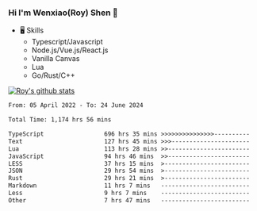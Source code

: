 ### Hi I'm Wenxiao(Roy) Shen 👋
- 🖥 Skills
  - Typescript/Javascript
  - Node.js/Vue.js/React.js
  - Vanilla Canvas
  - Lua
  - Go/Rust/C++

[![Roy's github stats](https://github-readme-stats.vercel.app/api?username=RoyShen12&show_icons=true&theme=radical&hide=prs,contribs)](https://github.com/anuraghazra/github-readme-stats)
<!--START_SECTION:waka-->

```txt
From: 05 April 2022 - To: 24 June 2024

Total Time: 1,174 hrs 56 mins

TypeScript                 696 hrs 35 mins >>>>>>>>>>>>>>>----------   58.90 %
Text                       127 hrs 45 mins >>>----------------------   10.80 %
Lua                        113 hrs 28 mins >>-----------------------   09.59 %
JavaScript                 94 hrs 46 mins  >>-----------------------   08.01 %
LESS                       37 hrs 15 mins  >------------------------   03.15 %
JSON                       29 hrs 54 mins  >------------------------   02.53 %
Rust                       29 hrs 21 mins  >------------------------   02.48 %
Markdown                   11 hrs 7 mins   -------------------------   00.94 %
Less                       9 hrs 7 mins    -------------------------   00.77 %
Other                      7 hrs 47 mins   -------------------------   00.66 %
```

<!--END_SECTION:waka-->
